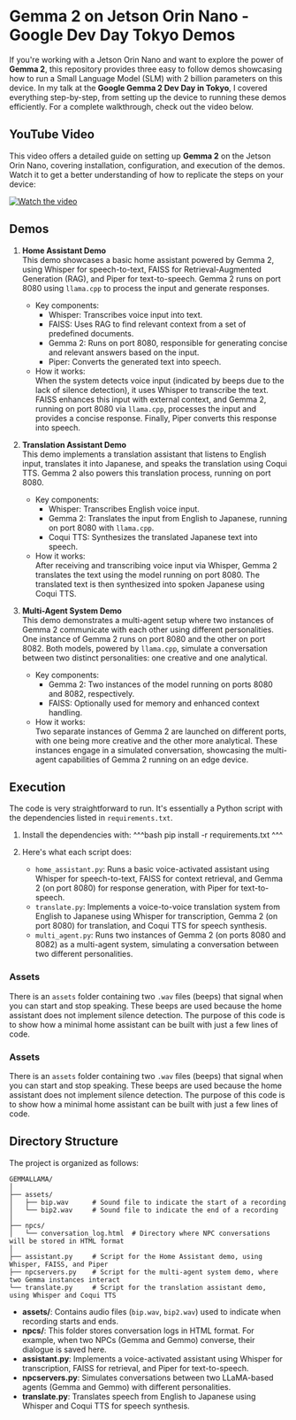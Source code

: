 # Gemma 2 on Jetson Orin Nano - Google Dev Day Tokyo Demos

If you're working with a Jetson Orin Nano and want to explore the power of **Gemma 2**, this repository provides three easy to follow demos showcasing how to run a Small Language Model (SLM) with 2 billion parameters on this device. In my talk at the **Google Gemma 2 Dev Day in Tokyo**, I covered everything step-by-step, from setting up the device to running these demos efficiently. For a complete walkthrough, check out the video below.

## YouTube Video
This video offers a detailed guide on setting up **Gemma 2** on the Jetson Orin Nano, covering installation, configuration, and execution of the demos. Watch it to get a better understanding of how to replicate the steps on your device:

[![Watch the video](https://img.youtube.com/vi/Kd7VJ-TKb8I/maxresdefault.jpg)](https://www.youtube.com/watch?v=Kd7VJ-TKb8I)

## Demos

1. **Home Assistant Demo**  
   This demo showcases a basic home assistant powered by Gemma 2, using Whisper for speech-to-text, FAISS for Retrieval-Augmented Generation (RAG), and Piper for text-to-speech. Gemma 2 runs on port 8080 using `llama.cpp` to process the input and generate responses.

   - Key components:  
     - Whisper: Transcribes voice input into text.
     - FAISS: Uses RAG to find relevant context from a set of predefined documents.
     - Gemma 2: Runs on port 8080, responsible for generating concise and relevant answers based on the input.
     - Piper: Converts the generated text into speech.
   - How it works:  
     When the system detects voice input (indicated by beeps due to the lack of silence detection), it uses Whisper to transcribe the text. FAISS enhances this input with external context, and Gemma 2, running on port 8080 via `llama.cpp`, processes the input and provides a concise response. Finally, Piper converts this response into speech.

2. **Translation Assistant Demo**  
   This demo implements a translation assistant that listens to English input, translates it into Japanese, and speaks the translation using Coqui TTS. Gemma 2 also powers this translation process, running on port 8080.

   - Key components:  
     - Whisper: Transcribes English voice input.
     - Gemma 2: Translates the input from English to Japanese, running on port 8080 with `llama.cpp`.
     - Coqui TTS: Synthesizes the translated Japanese text into speech.
   - How it works:  
     After receiving and transcribing voice input via Whisper, Gemma 2 translates the text using the model running on port 8080. The translated text is then synthesized into spoken Japanese using Coqui TTS.

3. **Multi-Agent System Demo**  
   This demo demonstrates a multi-agent setup where two instances of Gemma 2 communicate with each other using different personalities. One instance of Gemma 2 runs on port 8080 and the other on port 8082. Both models, powered by `llama.cpp`, simulate a conversation between two distinct personalities: one creative and one analytical.

   - Key components:  
     - Gemma 2: Two instances of the model running on ports 8080 and 8082, respectively.
     - FAISS: Optionally used for memory and enhanced context handling.
   - How it works:  
     Two separate instances of Gemma 2 are launched on different ports, with one being more creative and the other more analytical. These instances engage in a simulated conversation, showcasing the multi-agent capabilities of Gemma 2 running on an edge device.

## Execution

The code is very straightforward to run. It's essentially a Python script with the dependencies listed in `requirements.txt`.

1. Install the dependencies with:
   ^^^bash
   pip install -r requirements.txt
   ^^^

2. Here's what each script does:
   - `home_assistant.py`: Runs a basic voice-activated assistant using Whisper for speech-to-text, FAISS for context retrieval, and Gemma 2 (on port 8080) for response generation, with Piper for text-to-speech.
   - `translate.py`: Implements a voice-to-voice translation system from English to Japanese using Whisper for transcription, Gemma 2 (on port 8080) for translation, and Coqui TTS for speech synthesis.
   - `multi_agent.py`: Runs two instances of Gemma 2 (on ports 8080 and 8082) as a multi-agent system, simulating a conversation between two different personalities.

### Assets

There is an `assets` folder containing two `.wav` files (beeps) that signal when you can start and stop speaking. These beeps are used because the home assistant does not implement silence detection. The purpose of this code is to show how a minimal home assistant can be built with just a few lines of code.

### Assets

There is an `assets` folder containing two `.wav` files (beeps) that signal when you can start and stop speaking. These beeps are used because the home assistant does not implement silence detection. The purpose of this code is to show how a minimal home assistant can be built with just a few lines of code.

## Directory Structure

The project is organized as follows:

```
GEMMALLAMA/
│
├── assets/
│   ├── bip.wav      # Sound file to indicate the start of a recording
│   └── bip2.wav     # Sound file to indicate the end of a recording
│
├── npcs/
│   └── conversation_log.html  # Directory where NPC conversations will be stored in HTML format
│
├── assistant.py     # Script for the Home Assistant demo, using Whisper, FAISS, and Piper
├── npcservers.py    # Script for the multi-agent system demo, where two Gemma instances interact
└── translate.py     # Script for the translation assistant demo, using Whisper and Coqui TTS
```

- **assets/**: Contains audio files (`bip.wav`, `bip2.wav`) used to indicate when recording starts and ends.
- **npcs/**: This folder stores conversation logs in HTML format. For example, when two NPCs (Gemma and Gemmo) converse, their dialogue is saved here.
- **assistant.py**: Implements a voice-activated assistant using Whisper for transcription, FAISS for retrieval, and Piper for text-to-speech.
- **npcservers.py**: Simulates conversations between two LLaMA-based agents (Gemma and Gemmo) with different personalities.
- **translate.py**: Translates speech from English to Japanese using Whisper and Coqui TTS for speech synthesis.


